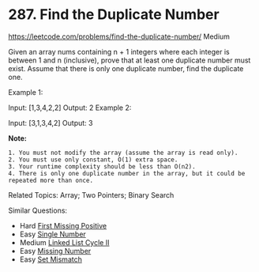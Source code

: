 # 287. Find the Duplicate Number
<https://leetcode.com/problems/find-the-duplicate-number/>
Medium 

Given an array nums containing n + 1 integers where each integer is between 1 and n (inclusive), prove that at least one duplicate number must exist. Assume that there is only one duplicate number, find the duplicate one.

Example 1:

Input: [1,3,4,2,2]
Output: 2
Example 2:

Input: [3,1,3,4,2]
Output: 3

**Note:**

    1. You must not modify the array (assume the array is read only).
    2. You must use only constant, O(1) extra space.
    3. Your runtime complexity should be less than O(n2).
    4. There is only one duplicate number in the array, but it could be repeated more than once.

Related Topics: Array; Two Pointers; Binary Search

Similar Questions: 
* Hard [First Missing Positive](https://leetcode.com/problems/first-missing-positive/)
* Easy [Single Number](https://leetcode.com/problems/single-number/)
* Medium [Linked List Cycle II](https://leetcode.com/problems/linked-list-cycle-ii/)
* Easy [Missing Number](https://leetcode.com/problems/missing-number/)
* Easy [Set Mismatch](https://leetcode.com/problems/set-mismatch/)